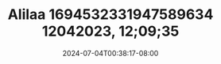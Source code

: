 --- 
title: "Alilaa 1694532331947589634 12042023, 12;09;35"
description: "streaming  video bokep Alilaa 1694532331947589634 12042023, 12;09;35 gratis   new"
date: 2024-07-04T00:38:17-08:00
file_code: "xb708d354r9h"
draft: false
cover: "y20r47v8ypqi7b4u.jpg"
tags: ["Alilaa", "bokep-indo", "bokep-viral", "bokep-ig"]
length: 1230
fld_id: "1482982"
foldername: "Alilaa"
categories: ["Alilaa"]
views: 0
---